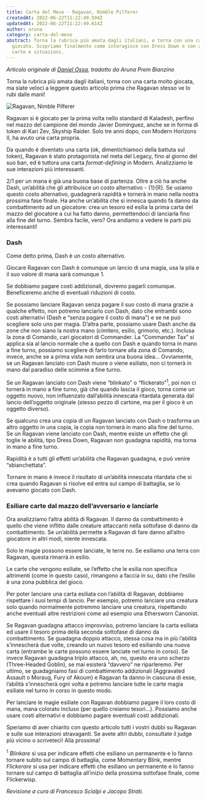 ```yaml
---
title: Carta del Mese - Ragavan, Nimble Pilferer
createdAt: 2022-06-22T11:22:49.594Z
updatedAt: 2022-06-22T11:22:49.614Z
author: aruna
category: carta-del-mese
abstract: Torna la rubrica più amata dagli italiani, e torna con una carta molto
  giocata. Scopriamo finalmente come interagisce con Dress Down e con altre
  carte e situazioni.
---
```

_Articolo originale di [Daniel Ossa](https://blogs.magicjudges.org/iberia-es/2022/02/11/carta-del-mes-ragavan-nimble-pilferer/), tradotto da Aruna Prem Bianzino_ 

Torna la rubrica più amata dagli italiani, torna con una carta molto giocata, ma siate veloci a leggere questo articolo prima che Ragavan stesso ve lo rubi dalle mani!

![Ragavan, Nimble Pilferer](/uploads/mh2-138-ragavan-nimble-pilferer.jpg)

Ragavan si è giocato per la prima volta nello standard di Kaladesh, perfino nel mazzo del campione del mondo Javier Dominguez, anche se in forma di token di <Card>Kari Zev, Skyship Raider</Card>. Solo tre anni dopo, con Modern Horizons II, ha avuto una carta propria.

Da quando è diventato una carta (ok, dimentichiamoci della battuta sul token), Ragavan è stato protagonista nel meta del Legacy, fino al giorno del suo ban, ed è tuttora una carta _format-defining_ in Modern. Analizziamo le sue interazioni più interessanti.

2/1 per un mana è già una buona base di partenza. Oltre a ciò ha anche Dash, un’abilità che gli attribuisce un costo alternativo - {1}{R}. Se usiamo questo costo alternativo, guadagnerà rapidità e tornerà in mano nella nostra prossima fase finale. Ha anche un’abilità che si innesca quando fa danno da combattimento ad un giocatore: crea un tesoro ed esilia la prima carta del mazzo del giocatore a cui ha fatto danno, permettendoci di lanciarla fino alla fine del turno. Sembra facile, vero? Ora andiamo a vedere le parti più interessanti!

### Dash
Come detto prima, Dash è un costo alternativo. 

Giocare Ragavan con Dash è comunque un lancio di una magia, usa la pila e il suo valore di mana sarà comunque 1.

Se dobbiamo pagare costi addizionali, dovremo pagarli comunque. Beneficeremo anche di eventuali riduzioni di costo.

Se possiamo lanciare Ragavan senza pagare il suo costo di mana grazie a qualche effetto, non potremo lanciarlo con Dash, dato che entrambi sono costi alternativi (Dash e “senza pagare il costo di mana”) e se ne può scegliere solo uno per magia.
D’altra parte, possiamo usare Dash anche da zone che non siano la nostra mano (cimitero, esilio, grimorio, etc.). Inclusa la zona di Comando, cari giocatori di Commander. La “Commander Tax” si applica sia al lancio normale che a quello con Dash e quando torna in mano a fine turno, possiamo scegliere di farlo tornare alla zona di Comando, invece, anche se a prima vista non sembra una buona idea…
Ovviamente, se un Ragavan lanciato con Dash muore o viene esiliato, non ci tornerà in mano dal paradiso delle scimmie a fine turno.

Se un Ragavan lanciato con Dash viene “blinkato” o “flickerato”<sup>1</sup>, poi non ci tornerà in mano a fine turno, già che quando lascia il gioco, torna come un oggetto nuovo, non influenzato dall’abilità innescata ritardata generata dal lancio dell’oggetto originale (stesso pezzo di cartone, ma per il gioco è un oggetto diverso).

Se qualcuno crea una copia di un Ragavan lanciato con Dash o trasforma un altro oggetto in una copia, la copia non tornerà in mano alla fine del turno.
Se un Ragavan viene lanciato con Dash, mentre esiste un effetto che gli toglie le abilità, tipo <Card>Dress Down</Card>, Ragavan non guadagna rapidità, ma torna in mano a fine turno. 

Rapidità è a tutti gli effetti un’abilità che Ragavan guadagna, e può venire “sbianchettata”. 

Tornare in mano è invece il risultato di un’abilità innescata ritardata che si crea quando Ragavan si risolve ed entra sul campo di battaglia, se lo avevamo giocato con Dash.

### Esiliare carte dal mazzo dell’avversario e lanciarle

Ora analizziamo l’altra abilità di Ragavan. Il danno da combattimento è quello che viene inflitto dalle creature attaccanti nella sottofase di danno da combattimento. Se un’abilità permette a Ragavan di fare danno all’altro giocatore in altri modi, niente innescata.

Solo le magie possono essere lanciate, le terre no. Se esiliamo una terra con Ragavan, questa rimarrà in esilio.

Le carte che vengono esiliate, se l’effetto che le esilia non specifica altrimenti (come in questo caso), rimangono a faccia in su, dato che l’esilio è una zona pubblica del gioco.

Per poter lanciare una carta esiliata con l’abilità di Ragavan, dobbiamo rispettare i suoi tempi di lancio. Per esempio, potremo lanciare una creatura solo quando normalmente potremmo lanciare una creatura, rispettando anche eventuali altre restrizioni come ad esempio una <Card>Ethersworn Canonist</Card>.

Se Ragavan guadagna attacco improvviso, potremo lanciare la carta esiliata ed usare il tesoro prima della seconda sottofase di danno da combattimento. Se guadagna doppio attacco, stessa cosa ma in più l’abilità s’innescherà due volte, creando un nuovo tesoro ed esiliando una nuova carta (entrambe le carte possono essere lanciate nel turno in corso). Se invece Ragavan guadagna triplo attacco, ah, no, questo era uno scherzo (<Card>Three-Headed Goblin</Card>), se mai esisterà “davvero” ne riparleremo. Per ultimo, se guadagniamo fasi di combattimento addizionali (<Card>Aggravated Assault</Card> o <Card>Moraug, Fury of Akoum</Card>) e Ragavan fa danno in ciascuna di esse, l’abilità s’innescherà ogni volta e potremo lanciare tutte le carte magia esiliate nel turno in corso in questo modo.

Per lanciare le magie esiliate con Ragavan dobbiamo pagare il loro costo di mana, mana colorato incluso (per quello creiamo tesori…). Possiamo anche usare costi alternativi e dobbiamo pagare eventuali costi addizionali.

Speriamo di aver chiarito con questo articolo tutti i vostri dubbi su Ragavan e sulle sue interazioni stravaganti. Se avete altri dubbi, consultate il judge più vicino o scriveteci! 
Alla prossima!

<sup>1</sup> _Blinkare_ si usa per indicare effetti che esiliano un permanente e lo fanno tornare subito sul campo di battaglia, come <Card>Momentary Blink</Card>, mentre _Flickerare_ si usa per indicare effetti che esiliano un permanente e lo fanno tornare sul campo di battaglia all’inizio della prossima sottofase finale, come <Card>Flickerwisp</Card>.


_Revisione a cura di Francesco Scialpi e Jacopo Strati._
